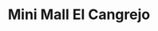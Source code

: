 ---
title: "Mini Mall El Cangrejo"
url: /ciudad-de-panama/mini-mall-el-cangrejo/
shop: Einkaufszentrum
---